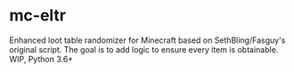# mc-eltr
Enhanced loot table randomizer for Minecraft based on SethBling/Fasguy's original script. The goal is to add logic to ensure every item is obtainable. WIP, Python 3.6+
